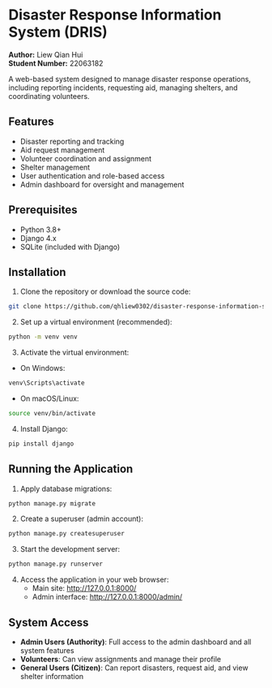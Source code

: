 # Disaster Response Information System (DRIS)

**Author:** Liew Qian Hui  
**Student Number:** 22063182

A web-based system designed to manage disaster response operations, including reporting incidents, requesting aid, managing shelters, and coordinating volunteers.

## Features

- Disaster reporting and tracking
- Aid request management
- Volunteer coordination and assignment
- Shelter management
- User authentication and role-based access
- Admin dashboard for oversight and management

## Prerequisites

- Python 3.8+
- Django 4.x
- SQLite (included with Django)

## Installation

1. Clone the repository or download the source code:

```bash
git clone https://github.com/qhliew0302/disaster-response-information-system.git
```

2. Set up a virtual environment (recommended):

```bash
python -m venv venv
```

3. Activate the virtual environment:

- On Windows:
```bash
venv\Scripts\activate
```

- On macOS/Linux:
```bash
source venv/bin/activate
```

4. Install Django:

```bash
pip install django
```

## Running the Application

1. Apply database migrations:

```bash
python manage.py migrate
```

2. Create a superuser (admin account):

```bash
python manage.py createsuperuser
```

3. Start the development server:

```bash
python manage.py runserver
```

4. Access the application in your web browser:
   - Main site: http://127.0.0.1:8000/
   - Admin interface: http://127.0.0.1:8000/admin/

## System Access

- **Admin Users (Authority)**: Full access to the admin dashboard and all system features
- **Volunteers**: Can view assignments and manage their profile
- **General Users (Citizen)**: Can report disasters, request aid, and view shelter information
